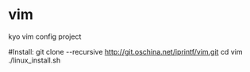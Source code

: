 # vim
kyo vim config project

#Install:
    git clone --recursive http://git.oschina.net/iprintf/vim.git
    cd vim
    ./linux_install.sh

